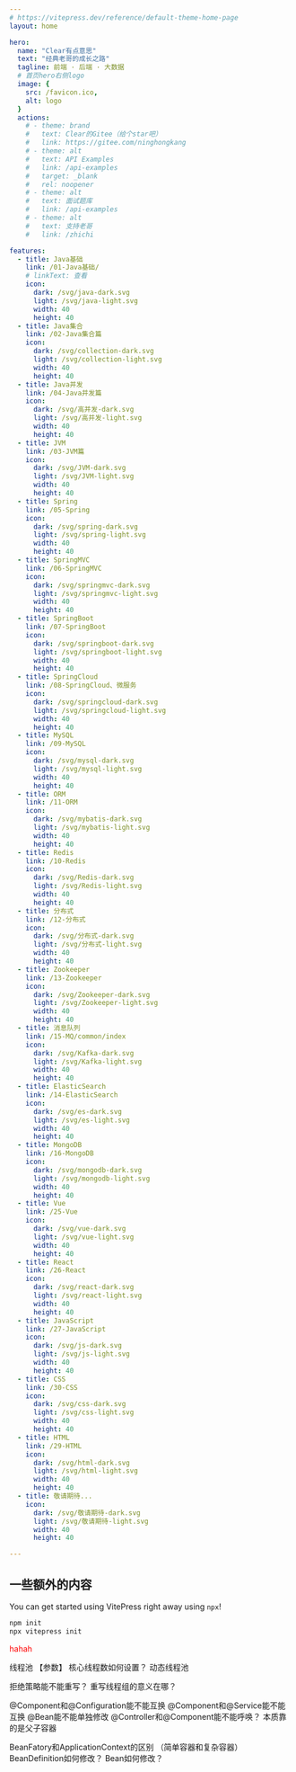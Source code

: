 ```yaml
---
# https://vitepress.dev/reference/default-theme-home-page
layout: home

hero:
  name: "Clear有点意思"
  text: "经典老哥的成长之路"
  tagline: 前端 · 后端 · 大数据
  # 首页hero右侧logo
  image: {
    src: /favicon.ico,
    alt: logo
  }
  actions:
    # - theme: brand
    #   text: Clear的Gitee（给个star吧）
    #   link: https://gitee.com/ninghongkang
    # - theme: alt
    #   text: API Examples
    #   link: /api-examples
    #   target: _blank
    #   rel: noopener
    # - theme: alt
    #   text: 面试题库
    #   link: /api-examples
    # - theme: alt
    #   text: 支持老哥
    #   link: /zhichi

features:
  - title: Java基础
    link: /01-Java基础/
    # linkText: 查看
    icon:
      dark: /svg/java-dark.svg
      light: /svg/java-light.svg
      width: 40
      height: 40
  - title: Java集合
    link: /02-Java集合篇
    icon:
      dark: /svg/collection-dark.svg
      light: /svg/collection-light.svg
      width: 40
      height: 40
  - title: Java并发
    link: /04-Java并发篇
    icon:
      dark: /svg/高并发-dark.svg
      light: /svg/高并发-light.svg
      width: 40
      height: 40
  - title: JVM
    link: /03-JVM篇
    icon:
      dark: /svg/JVM-dark.svg
      light: /svg/JVM-light.svg
      width: 40
      height: 40
  - title: Spring
    link: /05-Spring
    icon: 
      dark: /svg/spring-dark.svg
      light: /svg/spring-light.svg
      width: 40
      height: 40
  - title: SpringMVC
    link: /06-SpringMVC
    icon: 
      dark: /svg/springmvc-dark.svg
      light: /svg/springmvc-light.svg
      width: 40
      height: 40
  - title: SpringBoot
    link: /07-SpringBoot
    icon: 
      dark: /svg/springboot-dark.svg
      light: /svg/springboot-light.svg
      width: 40
      height: 40
  - title: SpringCloud
    link: /08-SpringCloud、微服务
    icon: 
      dark: /svg/springcloud-dark.svg
      light: /svg/springcloud-light.svg
      width: 40
      height: 40
  - title: MySQL
    link: /09-MySQL
    icon: 
      dark: /svg/mysql-dark.svg
      light: /svg/mysql-light.svg
      width: 40
      height: 40
  - title: ORM
    link: /11-ORM
    icon: 
      dark: /svg/mybatis-dark.svg
      light: /svg/mybatis-light.svg
      width: 40
      height: 40
  - title: Redis
    link: /10-Redis
    icon: 
      dark: /svg/Redis-dark.svg
      light: /svg/Redis-light.svg
      width: 40 
      height: 40
  - title: 分布式
    link: /12-分布式
    icon: 
      dark: /svg/分布式-dark.svg
      light: /svg/分布式-light.svg
      width: 40
      height: 40
  - title: Zookeeper
    link: /13-Zookeeper
    icon: 
      dark: /svg/Zookeeper-dark.svg
      light: /svg/Zookeeper-light.svg
      width: 40
      height: 40
  - title: 消息队列
    link: /15-MQ/common/index
    icon: 
      dark: /svg/Kafka-dark.svg
      light: /svg/Kafka-light.svg
      width: 40
      height: 40
  - title: ElasticSearch
    link: /14-ElasticSearch
    icon: 
      dark: /svg/es-dark.svg
      light: /svg/es-light.svg
      width: 40
      height: 40
  - title: MongoDB
    link: /16-MongoDB
    icon: 
      dark: /svg/mongodb-dark.svg
      light: /svg/mongodb-light.svg
      width: 40
      height: 40
  - title: Vue
    link: /25-Vue
    icon: 
      dark: /svg/vue-dark.svg
      light: /svg/vue-light.svg
      width: 40
      height: 40
  - title: React
    link: /26-React
    icon: 
      dark: /svg/react-dark.svg
      light: /svg/react-light.svg
      width: 40
      height: 40
  - title: JavaScript
    link: /27-JavaScript
    icon: 
      dark: /svg/js-dark.svg
      light: /svg/js-light.svg
      width: 40
      height: 40
  - title: CSS
    link: /30-CSS
    icon: 
      dark: /svg/css-dark.svg
      light: /svg/css-light.svg
      width: 40
      height: 40
  - title: HTML
    link: /29-HTML
    icon: 
      dark: /svg/html-dark.svg
      light: /svg/html-light.svg
      width: 40
      height: 40
  - title: 敬请期待...
    icon: 
      dark: /svg/敬请期待-dark.svg
      light: /svg/敬请期待-light.svg
      width: 40
      height: 40

---
```


<style>
/* 首页hero中文字无法选中 */
.container>.main  {
  user-select: none;
  -webkit-user-select: none; /* Safari */
  -moz-user-select: none; /* Firefox */
  -ms-user-select: none; /* IE/Edge */
}

/* feature中内容居中 */
.container .item .VPFeature .box {
    display: flex;
    justify-content: center;
    align-items: center;
}

/* feature */
.container .item .VPFeature {
  transition: transform 0.3s ease, box-shadow 0.3s ease; /* 平滑过渡效果 */
}

.container .item .VPFeature:hover {
  outline: 1px solid var(--vp-c-brand-1);
  transform: translateY(-5px); /* 放大效果 */

  /* 底部阴影 */
  box-shadow: 0 10px 20px rgba(0, 0, 0, 0.3);
}

/* /* feature title放大效果 */ */
.container .item .VPFeature .box .title {
  transition: transform 0.3s ease;
}

.container .item .VPFeature:hover .box .title {
  color: var(--vp-c-brand-1);
  transform: scale(1.2);
}

/* feature图片放大效果 */
.container .item .VPFeature .box .VPImage {
  transition: transform 0.3s ease;
}

.container .item .VPFeature:hover .box .VPImage {
  transform: scale(1.5);
}
</style>

<script setup>
// 在使用的地方显式的导入，使它们可以正确地进行代码拆分，并且仅在显示相关页面时才加载
import Confetti from '../.vitepress/theme/components/Confetti.vue'
import HomeUnderline  from '../.vitepress/theme/components/HomeUnderline.vue'
</script>
<!-- 烟火效果 -->
<Confetti/>
<!-- 首页文字下划线效果 -->
<HomeUnderline/>


## 一些额外的内容

You can get started using VitePress right away using `npx`!

```sh
npm init
npx vitepress init
```

<div>
  <p style="color: red;">
    hahah
  </p>
</div>

线程池 【参数】
核心线程数如何设置？
动态线程池

拒绝策略能不能重写？
重写线程组的意义在哪？


@Component和@Configuration能不能互换
@Component和@Service能不能互换
@Bean能不能单独修改
@Controller和@Component能不能呼唤？ 本质靠的是父子容器

BeanFatory和ApplicationContext的区别 （简单容器和复杂容器）
BeanDefinition如何修改？
Bean如何修改？

